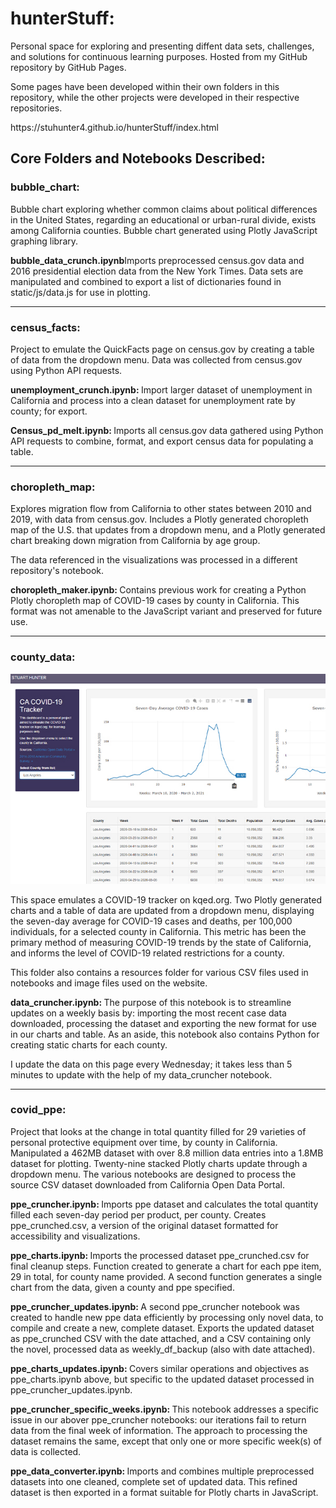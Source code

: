# hunterStuff:
<p>Personal space for exploring and presenting diffent data sets, challenges, and solutions for continuous learning purposes.  Hosted from my GitHub repository by GitHub Pages.</p>
<p>Some pages have been developed within their own folders in this repository, while the other projects were developed in their respective repositories.</p>

<p>https://stuhunter4.github.io/hunterStuff/index.html</p>

<h2>Core Folders and Notebooks Described:</h2>

<h3>bubble_chart: </h3>
<p>Bubble chart exploring whether common claims about political differences in the United States, regarding an educational or urban-rural divide, exists among California counties.  Bubble chart generated using Plotly JavaScript graphing library.</p>
<p><strong>bubble_data_crunch.ipynb</strong>Imports preprocessed census.gov data and 2016 presidential election data from the New York Times.  Data sets are manipulated and combined to export a list of dictionaries found in static/js/data.js for use in plotting.</p>
<hr>
<h3>census_facts: </h3>
<p>Project to emulate the QuickFacts page on census.gov by creating a table of data from the dropdown menu.  Data was collected from census.gov using Python API requests.</p>
<p><strong>unemployment_crunch.ipynb: </strong>Import larger dataset of unemployment in California and process into a clean dataset for unemployment rate by county; for export.</p>
<p><strong>Census_pd_melt.ipynb: </strong>Imports all census.gov data gathered using Python API requests to combine, format, and export census data for populating a table.</p>
<hr>
<h3>choropleth_map: </h3>
<p>Explores migration flow from California to other states between 2010 and 2019, with data from census.gov.  Includes a Plotly generated choropleth map of the U.S. that updates from a dropdown menu, and a Plotly generated chart breaking down migration from California by age group.</p>
<p>The data referenced in the visualizations was processed in a different repository's notebook.</p>
<p><strong>choropleth_maker.ipynb: </strong>Contains previous work for creating a Python Plotly choropleth map of COVID-19 cases by county in California.  This format was not amenable to the JavaScript variant and preserved for future use.</p>
<hr>
<h3>county_data: </h3>
<img src="ReadMe/county_data.JPG" alt="county_data">
<p>This space emulates a COVID-19 tracker on kqed.org.  Two Plotly generated charts and a table of data are updated from a dropdown menu, displaying the seven-day average for COVID-19 cases and deaths, per 100,000 individuals, for a selected county in California.  This metric has been the primary method of measuring COVID-19 trends by the state of California, and informs the level of COVID-19 related restrictions for a county.</p>
<p>This folder also contains a resources folder for various CSV files used in notebooks and image files used on the website.</p>
<p><strong>data_cruncher.ipynb: </strong>The purpose of this notebook is to streamline updates on a weekly basis by: importing the most recent case data downloaded, processing the dataset and exporting the new format for use in our charts and table.  As an aside, this notebook also contains Python for creating static charts for each county.</p>
<p>I update the data on this page every Wednesday; it takes less than 5 minutes to update with the help of my data_cruncher notebook.</p>
<hr>
<h3>covid_ppe: </h3>
<p>Project that looks at the change in total quantity filled for 29 varieties of personal protective equipment over time, by county in California.  Manipulated a 462MB dataset with over 8.8 million data entries into a 1.8MB dataset for plotting.  Twenty-nine stacked Plotly charts update through a dropdown menu.  The various notebooks are designed to process the source CSV dataset downloaded from California Open Data Portal.</p>
<p><strong>ppe_cruncher.ipynb: </strong>Imports ppe dataset and calculates the total quantity filled each seven-day period per product, per county.  Creates ppe_crunched.csv, a version of the original dataset formatted for accessibility and visualizations.</p>
<p><strong>ppe_charts.ipynb: </strong>Imports the processed dataset ppe_crunched.csv for final cleanup steps.  Function created to generate a chart for each ppe item, 29 in total, for county name provided.  A second function generates a single chart from the data, given a county and ppe specified.</p>
<p><strong>ppe_cruncher_updates.ipynb: </strong>A second ppe_cruncher notebook was created to handle new ppe data efficiently by processing only novel data, to compile and create a new, complete dataset.  Exports the updated dataset as ppe_crunched CSV with the date attached, and a CSV containing only the novel, processed data as weekly_df_backup (also with date attached).</p>
<p><strong>ppe_charts_updates.ipynb: </strong>Covers similar operations and objectives as ppe_charts.ipynb above, but specific to the updated dataset processed in ppe_cruncher_updates.ipynb.</p>
<p><strong>ppe_cruncher_specific_weeks.ipynb: </strong>This notebook addresses a specific issue in our abover ppe_cruncher notebooks: our iterations fail to return data from the final week of information.  The approach to processing the dataset remains the same, except that only one or more specific week(s) of data is collected.</p>
<p><strong>ppe_data_converter.ipynb: </strong>Imports and combines multiple preprocessed datasets into one cleaned, complete set of updated data.  This refined dataset is then exported in a format suitable for Plotly charts in JavaScript.</p>